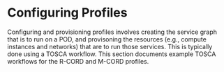 # Configuring Profiles

Configuring and provisioning profiles involves creating the service
graph that is to run on a POD, and provisoning the resources (e.g.,
compute instances and networks) that are to run those services. This
is typically done using a TOSCA workflow. This section documents
example TOSCA workflows for the R-CORD and M-CORD profiles.
